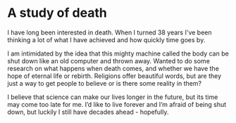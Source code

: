 # A study of death

I have long been interested in death. When I turned 38 years I've been thinking a lot of what I have achieved and how quickly time goes by.

I am intimidated by the idea that this mighty machine called the body can be shut down like an old computer and thrown away. Wanted to do some research on what happens when death comes, and whether we have the hope of eternal life or rebirth. Religions offer beautiful words, but are they just a way to get people to believe or is there some reality in them?

I believe that science can make our lives longer in the future, but its time may come too late for me. I’d like to live forever and I’m afraid of being shut down, but luckily I still have decades ahead - hopefully.
